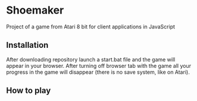 # Shoemaker

Project of a game from Atari 8 bit for client applications in JavaScript

<h2>Installation</h2>
After downloading repository launch a start.bat file and the game will appear in your browser. After turning off browser tab with the game all your progress in the game will disappear (there is no save system, like on Atari).

<h2>How to play</h2>
